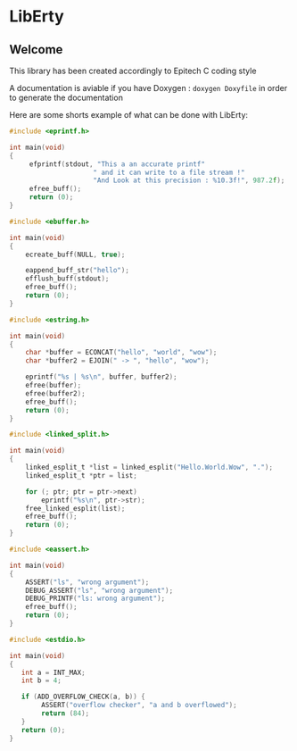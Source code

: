 # LibErty

## Welcome

This library has been created accordingly to Epitech C coding style

A documentation is aviable if you have Doxygen : `doxygen Doxyfile` in order to
generate the documentation

Here are some shorts example of what can be done with LibErty:

```c
#include <eprintf.h>

int main(void)
{
     efprintf(stdout, "This a an accurate printf"
                     " and it can write to a file stream !"
                     "And Look at this precision : %10.3f!", 987.2f);
     efree_buff();
     return (0);
}
```

```c
#include <ebuffer.h>

int main(void)
{
    ecreate_buff(NULL, true);

    eappend_buff_str("hello");
    efflush_buff(stdout);
    efree_buff();
    return (0);
}
```

```c
#include <estring.h>

int main(void)
{
    char *buffer = ECONCAT("hello", "world", "wow");
    char *buffer2 = EJOIN(" -> ", "hello", "wow");

    eprintf("%s | %s\n", buffer, buffer2);
    efree(buffer);
    efree(buffer2);
    efree_buff();
    return (0);
}
```

```c
#include <linked_split.h>

int main(void)
{
    linked_esplit_t *list = linked_esplit("Hello.World.Wow", ".");
    linked_esplit_t *ptr = list;

    for (; ptr; ptr = ptr->next)
        eprintf("%s\n", ptr->str);
    free_linked_esplit(list);
    efree_buff();
    return (0);
}
```

```c
#include <eassert.h>

int main(void)
{
    ASSERT("ls", "wrong argument");
    DEBUG_ASSERT("ls", "wrong argument");
    DEBUG_PRINTF("ls: wrong argument");
    efree_buff();
    return (0);
}
```

```c
#include <estdio.h>

int main(void)
{
   int a = INT_MAX;
   int b = 4;

   if (ADD_OVERFLOW_CHECK(a, b)) {
        ASSERT("overflow checker", "a and b overflowed");
        return (84);
   }
   return (0);
}
```
